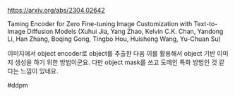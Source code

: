 https://arxiv.org/abs/2304.02642

Taming Encoder for Zero Fine-tuning Image Customization with Text-to-Image Diffusion Models (Xuhui Jia, Yang Zhao, Kelvin C.K. Chan, Yandong Li, Han Zhang, Boqing Gong, Tingbo Hou, Huisheng Wang, Yu-Chuan Su)

이미지에서 object encoder로 object를 추출한 다음 이를 활용해서 object 기반 이미지 생성을 하기 위한 방법이군요. 다만 object mask를 쓰고 도메인 특화 방법인 것 같다는 느낌이 있네요.

#ddpm 